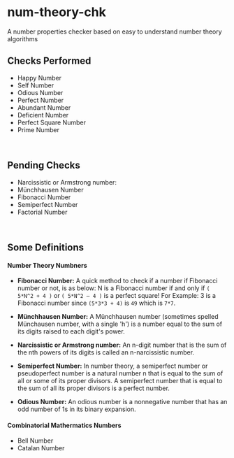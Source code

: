 # num-theory-chk
A number properties checker based on easy to understand number theory algorithms

## Checks Performed

- Happy Number
- Self Number
- Odious Number
- Perfect Number
- Abundant Number
- Deficient Number
- Perfect Square Number
- Prime Number
<br>

## Pending Checks

- Narcissistic or Armstrong number:
- Münchhausen Number
- Fibonacci Number
- Semiperfect Number
- Factorial Number
<br>

## Some Definitions

#### Number Theory Numbners

- **Fibonacci Number:** A quick method to check if a number if Fibonacci number or not, is as below: N is a Fibonacci number if and only if `( 5*N^2 + 4 )` or `( 5*N^2 – 4 )` is a perfect square! For Example: 3 is a Fibonacci number since `(5*3*3 + 4)` is `49` which is `7*7`.

- **Münchhausen Number:** A Münchhausen number (sometimes spelled Münchausen number, with a single 'h') is a number equal to the sum of its digits raised to each digit's power.

- **Narcissistic or Armstrong number:** An n-digit number that is the sum of the  nth powers of its digits is called an n-narcissistic number.

- **Semiperfect Number:** In number theory, a semiperfect number or pseudoperfect number is a natural number n that is equal to the sum of all or some of its proper divisors. A semiperfect number that is equal to the sum of all its proper divisors is a perfect number.

- **Odious Number:** An odious number is a nonnegative number that has an odd number of 1s in its binary expansion.


#### Combinatorial Mathermatics Numbers

- Bell Number
- Catalan Number
